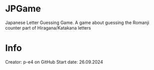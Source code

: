 # JPGame
Japanese Letter Guessing Game.
A game about guessing the Romanji counter part of Hiragana/Katakana letters

# Info

Creator: p-e4 on GitHub
Start date: 26.09.2024





